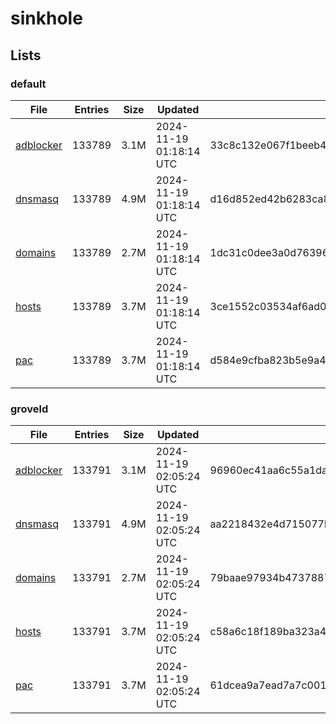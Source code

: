 # sinkhole

## Lists

### default

|File|Entries|Size|Updated|Hash|
|-|-|-|-|-|
|[adblocker](https://raw.githubusercontent.com/groveld/sinkhole/lists/default/adblocker.txt)|133789|3.1M|2024-11-19 01:18:14 UTC|33c8c132e067f1beeb41a4320bf63e7ee50bbedaba16933f6a1e78c54a68efd9|
|[dnsmasq](https://raw.githubusercontent.com/groveld/sinkhole/lists/default/dnsmasq.txt)|133789|4.9M|2024-11-19 01:18:14 UTC|d16d852ed42b6283ca896841add4eda7ee820e081e59b8423f50dd4b830c4828|
|[domains](https://raw.githubusercontent.com/groveld/sinkhole/lists/default/domains.txt)|133789|2.7M|2024-11-19 01:18:14 UTC|1dc31c0dee3a0d76396907b5006a61406204235346ba567f4153276c51759586|
|[hosts](https://raw.githubusercontent.com/groveld/sinkhole/lists/default/hosts.txt)|133789|3.7M|2024-11-19 01:18:14 UTC|3ce1552c03534af6ad01705dccd4269724fd48db5c4ea7969e2172a452984022|
|[pac](https://raw.githubusercontent.com/groveld/sinkhole/lists/default/pac.txt)|133789|3.7M|2024-11-19 01:18:14 UTC|d584e9cfba823b5e9a433a7d457008eab6818f063909a57ce981ce3a37ce278f|

### groveld

|File|Entries|Size|Updated|Hash|
|-|-|-|-|-|
|[adblocker](https://raw.githubusercontent.com/groveld/sinkhole/lists/groveld/adblocker.txt)|133791|3.1M|2024-11-19 02:05:24 UTC|96960ec41aa6c55a1da18696681a6a0d4744be1bed8dcd313b436b87562d98f7|
|[dnsmasq](https://raw.githubusercontent.com/groveld/sinkhole/lists/groveld/dnsmasq.txt)|133791|4.9M|2024-11-19 02:05:24 UTC|aa2218432e4d715077be0b471a44b1313a250ef6f44a2a1bab4a1f145c411d47|
|[domains](https://raw.githubusercontent.com/groveld/sinkhole/lists/groveld/domains.txt)|133791|2.7M|2024-11-19 02:05:24 UTC|79baae97934b47378871c19dc2c0abfea1a708effef074cc21914fdc66b3c9ab|
|[hosts](https://raw.githubusercontent.com/groveld/sinkhole/lists/groveld/hosts.txt)|133791|3.7M|2024-11-19 02:05:24 UTC|c58a6c18f189ba323a4498ce041718c7647523dcd54790ed3f7b5b811c9e6393|
|[pac](https://raw.githubusercontent.com/groveld/sinkhole/lists/groveld/pac.txt)|133791|3.7M|2024-11-19 02:05:24 UTC|61dcea9a7ead7a7c001903d2a90e0e7b8b62bad462254bbd5373565b79abd4dc|
